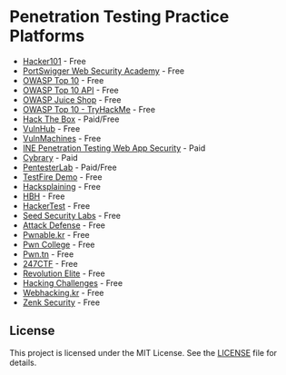 # Penetration Testing Practice Platforms

- [Hacker101](https://ctf.hacker101.com/) - Free
- [PortSwigger Web Security Academy](https://portswigger.net/web-security) - Free
- [OWASP Top 10](https://application.security/free/owasp-top-10) - Free
- [OWASP Top 10 API](https://application.security/free/owasp-top-10-API) - Free
- [OWASP Juice Shop](https://owasp.org/www-project-juice-shop/) - Free
- [OWASP Top 10 - TryHackMe](https://tryhackme.com/room/owasptop10) - Free
- [Hack The Box](https://app.hackthebox.com/) - Paid/Free
- [VulnHub](https://www.vulnhub.com/) - Free
- [VulnMachines](https://www.vulnmachines.com/) - Free
- [INE Penetration Testing Web App Security](https://ine.com/learning/courses/penetration-testing-web-app-security) - Paid
- [Cybrary](https://app.cybrary.it/) - Paid
- [PentesterLab](https://pentesterlab.com/) - Paid/Free
- [TestFire Demo](https://demo.testfire.net/) - Free
- [Hacksplaining](https://www.hacksplaining.com/) - Free
- [HBH](https://hbh.sh/home) - Free
- [HackerTest](https://www.hackertest.net/) - Free
- [Seed Security Labs](https://seedsecuritylabs.org/Labs_20.04/) - Free
- [Attack Defense](https://attackdefense.com/) - Free
- [Pwnable.kr](https://pwnable.kr/play.php) - Free
- [Pwn College](https://pwn.college/) - Free
- [Pwn.tn](https://pwn.tn/) - Free
- [247CTF](https://247ctf.com/) - Free
- [Revolution Elite](https://www.revolutionelite.co.uk/) - Free
- [Hacking Challenges](http://www.hacking-challenges.de/) - Free
- [Webhacking.kr](https://webhacking.kr/) - Free
- [Zenk Security](https://www.zenk-security.com/) - Free

## License

This project is licensed under the MIT License. See the [LICENSE](https://github.com/kyrillos-nady/kyrillos-nady/blob/main/LICENSE) file for details.
